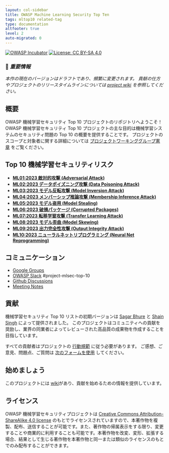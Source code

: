 ```yaml
---
layout: col-sidebar
title: OWASP Machine Learning Security Top Ten
tags: mltop10 related-tag
type: documentation
altfooter: true
level: 2
auto-migrated: 0
---
```


[![OWASP Incubator](https://img.shields.io/badge/owasp-incubator-blue.svg)](https://owasp.org/projects/)
[![License: CC BY-SA 4.0](https://img.shields.io/badge/License-CC%20BY--SA%204.0-lightgrey.svg)](https://creativecommons.org/licenses/by-sa/4.0/)

### 📌 _**重要情報**_

_本作の現在のバージョンはドラフトであり、頻繁に変更されます。
貢献の仕方やプロジェクトのリリースタイムラインについては [project wiki](https://github.com/OWASP/www-project-machine-learning-security-top-10/wiki) を参照してください。_

## 概要

OWASP 機械学習セキュリティ Top 10 プロジェクトのリポジトリへようこそ！
OWASP 機械学習セキュリティ Top 10 プロジェクトの主な目的は機械学習システムのセキュリティ問題の Top 10 の概要を提供することです。
プロジェクトのスコープと対象者に関する詳細については [プロジェクトワーキンググループ憲章](https://owasp.org/www-project-machine-learning-security-top-10#div-charter) をご覧ください。




## Top 10 機械学習セキュリティリスク

- [**ML01:2023 敵対的攻撃 (Adversarial Attack)**](docs/ML01_2023-Adversarial_Attack.md)
- [**ML02:2023 データポイズニング攻撃 (Data Poisoning Attack)**](docs/ML02_2023-Data_Poisoning_Attack.md)
- [**ML03:2023 モデル反転攻撃 (Model Inversion Attack)**](docs/ML03_2023-Model_Inversion_Attack.md)
- [**ML04:2023 メンバーシップ推論攻撃 (Membership Inference Attack)**](docs/ML04_2023-Membership_Inference_Attack.md)
- [**ML05:2023 モデル盗用 (Model Stealing)**](docs/ML05_2023-Model_Stealing.md)
- [**ML06:2023 破損パッケージ (Corrupted Packages)**](docs/ML06_2023-Corrupted_Packages.md)
- [**ML07:2023 転移学習攻撃 (Transfer Learning Attack)**](docs/ML07_2023-Transfer_Learning_Attack.md)
- [**ML08:2023 モデル歪曲 (Model Skewing)**](docs/ML08_2023-Model_Skewing.md)
- [**ML09:2023 出力完全性攻撃 (Output Integrity Attack)**](docs/ML09_2023-Output_Integrity_Attack.md)
- [**ML10:2023 ニューラルネットリプログラミング (Neural Net Reprogramming)**](docs/ML10_2023-Neural_Net_Reprogramming.md)

## コミュニケーション

- [Google Groups](https://groups.google.com/u/1/a/owasp.org/g/project-machine-learning-security-top-ten)
- [OWASP Slack](https://owasp.org/slack/invite) #project-mlsec-top-10
- [Github Discussions](https://github.com/OWASP/www-project-machine-learning-security-top-10/discussions)
- [Meeting Notes](https://github.com/OWASP/www-project-machine-learning-security-top-10/issues?q=label%3Ameeting)

## 貢献

機械学習セキュリティ Top 10 リストの初期バージョンは [Sagar Bhure](mailto:sagar.bhure@owasp.org) と [Shain Singh](mailto:shain.singh@owasp.org) によって提供されました。
このプロジェクトはコミュニティへの貢献を奨励し、業界の同業者によってレビューされた高品質の成果物を作成することを目指しています。




すべての貢献者はプロジェクトの [行動規範](https://github.com/OWASP/www-project-machine-learning-security-top-10/blob/master/CODE_OF_CONDUCT.md) に従う必要があります。
ご感想、ご意見、問題点、ご質問は [次のフォームを使用](https://github.com/OWASP/www-project-machine-learning-security-top-10/issues/new?assignees=shsingh&labels=issues%2Fgeneral%2Cissues%2Ftriage&projects=&template=feedback-report.yaml&title=%5BFEEDBACK%5D%3A+) してください。




## 始めましょう

このプロジェクトには [wiki](https://github.com/OWASP/www-project-machine-learning-security-top-10/wiki)があり、貢献を始めるための情報を提供しています。



## ライセンス

OWASP 機械学習セキュリティプロジェクトは [Creative Commons Attribution-ShareAlike 4.0 license](https://creativecommons.org/licenses/by-sa/4.0/)  のもとでライセンスされていますので、本著作物を複製、配布、送信することが可能です。また、著作物の帰属表示をする限り、変更することや商業的に利用することも可能です。本著作物を改変、変形、拡張する場合、結果として生じる著作物を本著作物と同一または類似のライセンスのもとでのみ配布することができます。
